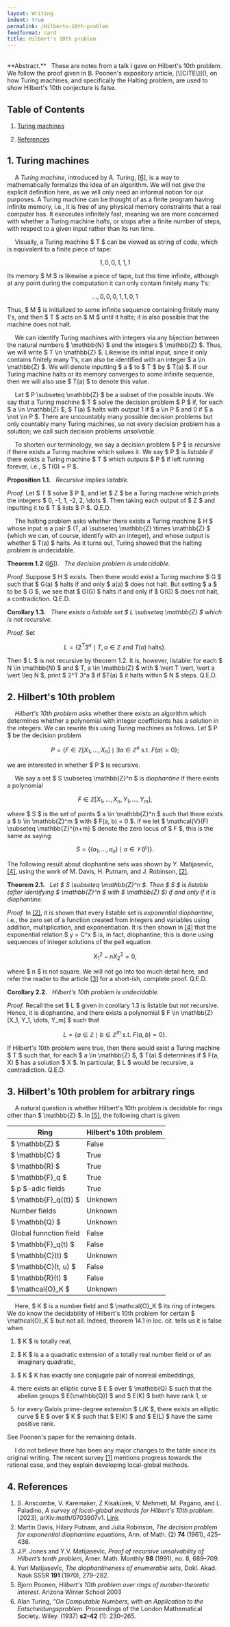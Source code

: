 ```yaml
---
layout: Writing
indent: true
permalink: /Hilberts-10th-problem
feedformat: card
title: Hilbert's 10th problem
---
```

<style>
    ol.custom {
        margin-top: -10px;
        margin-bottom: 20px;
        margin-left: -15px;
    }
    
    li {
        padding-top: 0px; 
        padding-bottom: 0px;
        margin-top: 0px;
        margin-bottom: 5px;
    }
}
</style>
<br>
**Abstract.** &nbsp; These are notes from a talk I gave on Hilbert's 10th problem. We follow the proof given in B. Poonen's expository article, [\[CITE\]](), on how Turing machines, and specifically the Halting problem, are used to show Hilbert's 10th conjecture is false.




## Table of Contents
1. [Turing machines](#1-introduction-to-infinity-categories)

4. [References](#4-references)




## 1. Turing machines

&emsp; A *Turing machine*, introduced by A. Turing, [\[6\]](#4-references), is a way to mathematically formalize the idea of an algorithm. We will not give the explicit definition here, as we will only need an informal notion for our purposes. A Turing machine can be thought of as a finite program having infinite memory, i.e., it is free of any physical memory constraints that a real computer has. It execeutes infinitely fast, meaning we are more concerned with whether a Turing machine *halts*, or stops after a finite number of steps, with respect to a given input rather than its run time.


&emsp; Visually, a Turing machine $ T $ can be viewed as string of code, which is equivalent to a finite piece of tape:

$$
1, 0, 0, 1, 1, 1
$$

Its memory $ M $ is likewise a piece of tape, but this time infinite, although at any point during the computation it can only contain finitely many 1's:

$$
\dots, 0, 0, 0, 1, 1, 0, 1
$$

Thus, $ M $ is initialized to some infinite sequence containing finitely many 1's, and then $ T $ acts on $ M $ until it halts; it is also possible that the machine does not halt.


&emsp; We can identify Turing machines with integers via any bijection between the natural numbers $ \mathbb{N} $ and the integers $ \mathbb{Z} $. Thus, we will write $ T \in \mathbb{Z} $. Likewise its initial input, since it only contains finitely many 1's, can also be identified with an integer $ a \in \mathbb{Z} $. We will denote inputting $ a $ to $ T $ by $ T(a) $. If our Turing machine halts or its memory converges to some infinite sequence, then we will also use $ T(a) $ to denote this value.


&emsp; Let $ P \subseteq \mathbb{Z} $ be a subset of the possible inputs. We say that a Turing machine $ T $ solve the decision problem $ P $ if, for each $ a \in \mathbb{Z} $, $ T(a) $ halts with output 1 if $ a \in P $ and 0 if $ a \not \in P $. There are uncountably many possible decision problems but only countably many Turing machines, so not every decision problem has a solution; we call such decision problems *unsolvable*.


&emsp; To shorten our terminology, we say a decision problem $ P $ is *recursive* if there exists a Turing machine which solves it. We say $ P $ is *listable* if there exists a Turing machine $ T $ which outputs $ P $ if left running forever, i.e., $ T(0) = P $.


**Proposition 1.1.** &nbsp; *Recursive implies listable.*


*Proof.* Let $ T $ solve $ P $, and let $ Z $ be a Turing machine which prints the integers $ 0, -1, 1, -2, 2, \dots $. Then taking each output of $ Z $ and inputting it to $ T $ lists $ P $. Q.E.D.


&emsp; The halting problem asks whether there exists a Turing machine $ H $ whose input is a pair $ (T, a) \subseteq \mathbb{Z} \times \mathbb{Z} $ (which we can, of course, identify with an integer), and whose output is whether $ T(a) $ halts. As it turns out, Turing showed that the halting problem is undecidable.


**Theorem 1.2** ([\[6\]]()). &nbsp; *The decision problem is undecidable.*


*Proof.* Suppose $ H $ exists. Then there would exist a Turing machine $ G $ such that $ G(a) $ halts if and only $ a(a) $ does not halt. But setting $ a $ to be $ G $, we see that $ G(G) $ halts if and only if $ G(G) $ does not halt, a contradiction. Q.E.D. 


**Corollary 1.3.** &nbsp; *There exists a listable set $ L \subseteq \mathbb{Z} $ which is not recursive.*


*Proof.* Set 

$$
L = \{2^T 3^a \mid T, a \in \mathbb{Z} \text{ and } T(a) \text{ halts} \}.
$$

Then $ L $ is not recursive by theorem 1.2. It is, however, listable: for each $ N \in \mathbb{N} $ and $ T, a \in \mathbb{Z} $ with $ \vert T \vert, \vert a \vert \leq N $, print $ 2^T 3^a $ if $T(a) $ it halts within $ N $ steps. Q.E.D.




## 2. Hilbert's 10th problem

&emsp; *Hilbert's 10th problem* asks whether there exists an algorithm which determines whether a polynomial with integer coefficients has a solution in the integers. We can rewrite this using Turing machines as follows. Let $ P $ be the decision problem 

$$
P = \{ F \in \mathbb{Z}[X_1, \dots, X_n] \mid \exists a \in \mathbb{Z}^n \text{ s.t. } F(a) = 0 \};
$$

we are interested in whether $ P $ is recursive. 


&emsp; We say a set $ S \subseteq \mathbb{Z}^n $ is *diophantine* if there exists a polynomial

$$
F \in \mathbb{Z}[X_1, \dots, X_n, Y_1, \dots, Y_m],
$$ 

where $ S $ is the set of points $ a \in \mathbb{Z}^n $ such that there exists a $ b \in \mathbb{Z}^m $ with $ F(a, b) = 0 $. If we let $ \mathcal{V}(F) \subseteq \mathbb{Z}^{n+m} $ denote the zero locus of $ F $, this is the same as saying 

$$
S = \{ (a_1, \dots, a_n) \mid a \in \mathcal{V}(F) \}.
$$

The following result about diophantine sets was shown by Y. Matijasevǐc, [\[4\]](#4-references), using the work of M. Davis, H. Putnam, and J. Robinson, [\[2\]](#4-references).


**Theorem 2.1.** &nbsp; *Let $ S \subseteq \mathbb{Z}^n $. Then $ S $ is listable (after identifying $ \mathbb{Z}^n $ with $ \mathbb{Z} $) if and only if it is diophantine.*


*Proof.* In [\[2\]](#4-references), it is shown that every listable set is *exponential diophantine*, i.e., the zero set of a function created from integers and variables using addition, multiplication, and exponentiation. It is then shown in [\[4\]](#4-references) that the exponential relation $ y = C^x $ is, in fact, diophantine; this is done using sequences of integer solutions of the pell equation

$$
X_1^2 - n X_2^2 = 0,
$$

where $ n $ is not square. We will not go into too much detail here, and refer the reader to the article [\[3\]]() for a short-ish, complete proof. Q.E.D.


**Corollary 2.2.** &nbsp; *Hilbert's 10th problem is undecidable.*


*Proof.* Recall the set $ L $ given in corollary 1.3 is listable but not recursive. Hence, it is diophantine, and there exists a polynomial $ F \in \mathbb{Z}[X_1, Y_1, \dots, Y_m] $ such that 

$$
L = \{ a \in \mathbb{Z} \mid b \in \mathbb{Z}^m \text{ s.t. } F(a, b) = 0 \}.
$$

If Hilbert's 10th problem were true, then there would exist a Turing machine $ T $ such that, for each $ a \in \mathbb{Z} $, $ T(a) $ determines if $ F(a, X) $ has a solution $ X $. In particular, $ L $ would be recursive, a contradiction. Q.E.D.




## 3. Hilbert's 10th problem for arbitrary rings


&emsp; A natural question is whether Hilbert's 10th problem is decidable for rings other than $ \mathbb{Z} $. In [\[5\]](#4-references), the following chart is given:

| Ring | Hilbert's 10th problem |
| -------- | ---------- |
| $ \mathbb{Z} $ | False |
| $ \mathbb{C} $ | True |
| $ \mathbb{R} $ | True |
| $ \mathbb{F}_q $ | True |
| $ p $-adic fields | True |
| $ \mathbb{F}_q((t)) $ | Unknown |
| Number fields | Unknown |
| $ \mathbb{Q} $ | Unknown |
| Global funnction field | False |
| $ \mathbb{F}_q(t) $ | False |
| $ \mathbb{C}(t) $ | Unknown |
| $ \mathbb{C}(t, u) $ | False |
| $ \mathbb{R}(t) $ | False |
| $ \mathcal{O}_K $ | Unknown |


&emsp; Here, $ K $ is a number field and $ \mathcal{O}_K $ its ring of integers. We do know the decidability of Hilbert's 10th problem for certain $ \mathcal{O}_K $ but not all. Indeed, theorem 14.1 in loc. cit. tells us it is false when

1. $ K $ is totally real,

2. $ K $ is a a quadratic extension of a totally real number field or of an imaginary quadratic,

3. $ K $ K has exactly one conjugate pair of nonreal embeddings,

4. there exists an elliptic curve $ E $ over $ \mathbb{Q} $ such that the abelian groups $ E(\mathbb{Q}) $ and $ E(K) $ both have rank 1, or

5. for every Galois prime-degree extension $ L/K $, there exists an elliptic curve $ E $ over $ K $ such that $ E(K) $ and $ E(L) $ have the same positive rank.

See Poonen's paper for the remaining details.


&emsp; I do not believe there has been any major changes to the table since its original writing. The recent survey [\[1\]](#4-references) mentions progress towards the rational case, and they explain developing local-global methods. 




## 4. References

1. S. Anscombe, V. Karemaker, Z Kisakürek, V. Mehmeti, M. Pagano, and L. Paladino, *A survey of local-global methods for Hilbert's 10th problem*. (2023), arXiv:math/0703907v1. [Link](https://arxiv.org/abs/2309.14987)
2. Martin Davis, Hilary Putnam, and Julia Robinson, *The decision problem for exponential diophantine equations*, Ann. of Math. (2) **74** (1961), 425–436.
3. J.P. Jones and Y.V. Matijasevǐc, *Proof of recursive unsolvability of Hilbert’s tenth problem*, Amer. Math. Monthly **98** (1991), no. 8, 689–709.
4. Yuri Matijasevǐc, *The diophantineness of enumerable sets*, Dokl. Akad. Nauk SSSR **191** (1970), 279–282.
5. Bjorn Poonen, *Hilbert's 10th problem over rings of number-theoretic interest*. Arizona Winter School 2003
6. Alan Turing, *"On Computable Numbers, with an Application to the Entscheidungsproblem*. Proceedings of the London Mathematical Society. Wiley. (1937) **s2-42** (1): 230–265.

